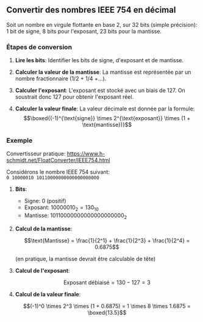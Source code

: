## Convertir des nombres IEEE 754 en décimal
Soit un nombre en virgule flottante en base 2, sur 32 bits (simple précision):  
$1$ bit de signe, $8$ bits pour l'exposant, $23$ bits pour la mantisse. 

### Étapes de conversion

1. **Lire les bits**: Identifier les bits de signe, d'exposant et de mantisse.

2. **Calculer la valeur de la mantisse**: La mantisse est représentée par un nombre fractionnaire (1/2 + 1/4 +...).

3. **Calculer l'exposant**: L'exposant est stocké avec un biais de $127$. On soustrait donc $127$ pour obtenir l'exposant réel.

4. **Calculer la valeur finale**: La valeur décimale est donnée par la formule:
   $$\boxed{(-1)^{\text{signe}} \times 2^{\text{exposant}} \times (1 + \text{mantisse})}$$

### Exemple

Convertisseur pratique: https://www.h-schmidt.net/FloatConverter/IEEE754.html

Considérons le nombre IEEE 754 suivant:  
`0 10000010 10110000000000000000000`

1. **Bits**:

   - Signe: $0$ (positif)
   - Exposant: $10000010_2 = 130_{10}$
   - Mantisse: $10110000000000000000000_2$

2. **Calcul de la mantisse**:

   $$\text{Mantisse} = \frac{1}{2^1} + \frac{1}{2^3} + \frac{1}{2^4} =  0.6875$$
   
   (en pratique, la mantisse devrait être calculable de tête)

3. **Calcul de l'exposant**:

   $$\text{Exposant débiaisé} = 130 - 127 = 3$$

4. **Calcul de la valeur finale**:

   $$(-1)^0 \times 2^3 \times (1 + 0.6875) = 1 \times 8 \times 1.6875 = \boxed{13.5}$$